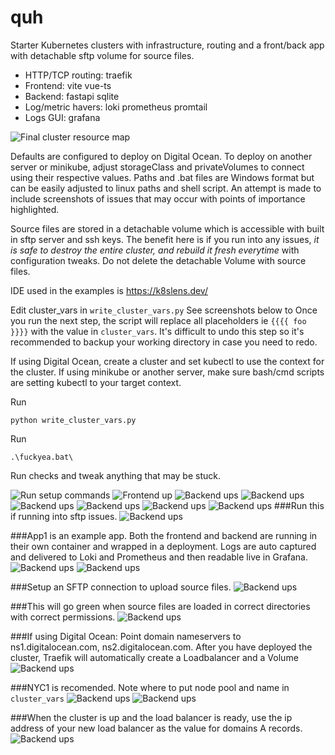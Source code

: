 # quh

Starter Kubernetes clusters with infrastructure, routing and a front/back app with detachable sftp volume for source files.
                                                     
- HTTP/TCP routing: traefik
- Frontend: vite vue-ts
- Backend: fastapi sqlite
- Log/metric havers: loki prometheus promtail
- Logs GUI: grafana


![Final cluster resource map](how-to-make-it-happen/9.png)


Defaults are configured to deploy on Digital Ocean. To deploy on another server or minikube, adjust storageClass and privateVolumes to connect using their respective values. Paths and .bat files are Windows format but can be easily adjusted to linux paths and shell script. An attempt is made to include screenshots of issues that may occur with points of importance highlighted.

Source files are stored in a detachable volume which is accessible with built in sftp server and ssh keys.   The benefit here is if you run into any issues, *it is safe to destroy the entire cluster,  and rebuild it fresh everytime* with configuration tweaks. Do not delete the detachable Volume with source files.

IDE used in the examples is  https://k8slens.dev/

Edit cluster_vars in `write_cluster_vars.py`
See screenshots below to 
Once you run the next step, the script will replace all placeholders ie `{{{{ foo }}}}` with the value in `cluster_vars`. It's difficult to undo this step so it's recommended to backup your working directory in case you need to redo.

If using Digital Ocean, create a cluster and set kubectl to use the context for the cluster. If using minikube or another server, make sure bash/cmd scripts are setting kubectl to your target context.

Run

    python write_cluster_vars.py

Run

    .\fuckyea.bat\

Run checks and tweak anything that may be stuck.

![Run setup commands](how-to-make-it-happen/5.png)
![Frontend up](how-to-make-it-happen/17.png)
![Backend ups](how-to-make-it-happen/15.png)
![Backend ups](how-to-make-it-happen/18.png)
![Backend ups](how-to-make-it-happen/7.png)
![Backend ups](how-to-make-it-happen/19.png)
![Backend ups](how-to-make-it-happen/10.png)
![Backend ups](how-to-make-it-happen/4.png)
###Run this if running into sftp issues.
![Backend ups](how-to-make-it-happen/16.png)

###App1 is an example app. Both the frontend and backend are running in  their own container and wrapped in a deployment. Logs are auto captured and delivered to Loki and Prometheus and then readable live in Grafana.
![Backend ups](how-to-make-it-happen/14.png)
![Backend ups](how-to-make-it-happen/13.png)

###Setup an SFTP connection to upload source files.
![Backend ups](how-to-make-it-happen/12.png)

###This will go green when source files are loaded in correct directories with correct permissions.
![Backend ups](how-to-make-it-happen/11.png)

###If using Digital Ocean: Point domain nameservers to ns1.digitalocean.com, ns2.digitalocean.com. After you have deployed the cluster, Traefik will automatically create a Loadbalancer and a Volume
![Backend ups](how-to-make-it-happen/1.png)

###NYC1 is recomended. Note where to put node pool and name in  `cluster_vars`
![Backend ups](how-to-make-it-happen/2.png)
![Backend ups](how-to-make-it-happen/3.png)

###When the cluster is up and the load balancer is ready, use the ip address of your new load balancer as the value for domains A records.
![Backend ups](how-to-make-it-happen/6.png)
